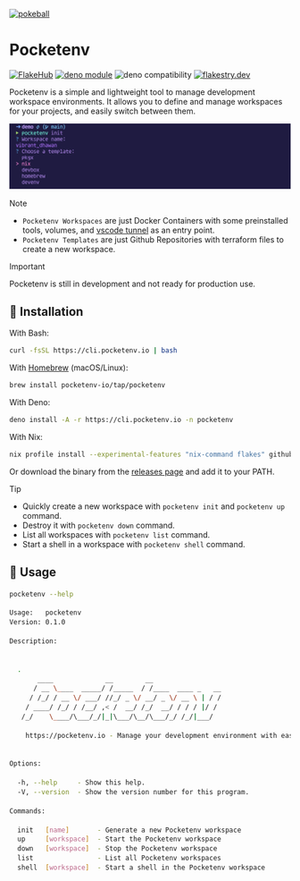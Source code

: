 [![pokeball](https://cdn3.emoji.gg/emojis/pokeball.png)](https://emoji.gg/emoji/pokeball)

# Pocketenv

[![FlakeHub](https://img.shields.io/endpoint?url=https://flakehub.com/f/pocketenv-io/pocketenv/badge)](https://flakehub.com/flake/pocketenv-io/pocketenv)
[![deno module](https://shield.deno.dev/x/pocketenv)](https://deno.land/x/pocketenv)
![deno compatibility](https://shield.deno.dev/deno/^1.37)
[![flakestry.dev](https://flakestry.dev/api/badge/flake/github/pocketenv-io/pocketenv)](https://flakestry.dev/flake/github/pocketenv-io/pocketenv)

Pocketenv is a simple and lightweight tool to manage development workspace environments. It allows you to define and manage workspaces for your projects, and easily switch between them.

![preview](./.github/images/preview.png)

> [!NOTE]
> * `Pocketenv Workspaces` are just Docker Containers with some preinstalled tools, volumes, and [vscode tunnel](https://code.visualstudio.com/docs/remote/tunnels) as an entry point.
> * `Pocketenv Templates` are just Github Repositories with terraform files to create a new workspace.

> [!IMPORTANT]
> Pocketenv is still in development and not ready for production use.

## 🚚 Installation

With Bash:

```bash
curl -fsSL https://cli.pocketenv.io | bash
```

With [Homebrew](https://brew.sh/) (macOS/Linux):

```sh
brew install pocketenv-io/tap/pocketenv
```

With Deno:

```bash
deno install -A -r https://cli.pocketenv.io -n pocketenv
```

With Nix:

```bash
nix profile install --experimental-features "nix-command flakes" github:pocketenv-io/pocketenv
```

Or download the binary from the [releases page](https://github.com/pocketenv-io/pocketenv/releases) and add it to your PATH.

> [!TIP]
> * Quickly create a new workspace with `pocketenv init` and `pocketenv up` command.
> * Destroy it with `pocketenv down` command.
> * List all workspaces with `pocketenv list` command.
> * Start a shell in a workspace with `pocketenv shell` command.

## 🚀 Usage

```bash
pocketenv --help

Usage:   pocketenv
Version: 0.1.0    

Description:

                                                                         
  .                                                                      
       ____             __        __                                     
      / __ \____  _____/ /_____  / /____  ____ _   __                    
     / /_/ / __ \/ ___/ //_/ _ \/ __/ _ \/ __ \ | / /                    
    / ____/ /_/ / /__/ ,< /  __/ /_/  __/ / / / |/ /                     
   /_/    \____/\___/_/|_|\___/\__/\___/_/ /_/|___/                      
                                                                         
    https://pocketenv.io - Manage your development environment with ease.
                                                                         

Options:

  -h, --help     - Show this help.                            
  -V, --version  - Show the version number for this program.  

Commands:

  init   [name]       - Generate a new Pocketenv workspace      
  up     [workspace]  - Start the Pocketenv workspace           
  down   [workspace]  - Stop the Pocketenv workspace            
  list                - List all Pocketenv workspaces           
  shell  [workspace]  - Start a shell in the Pocketenv workspace
```
